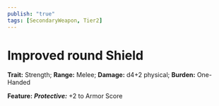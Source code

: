 ```yaml
---
publish: "true"
tags: [SecondaryWeapon, Tier2]
---
```

# Improved round Shield

**Trait:** Strength; **Range:** Melee; **Damage:** d4+2 physical; **Burden:** One-Handed

**Feature:** ***Protective:*** +2 to Armor Score
